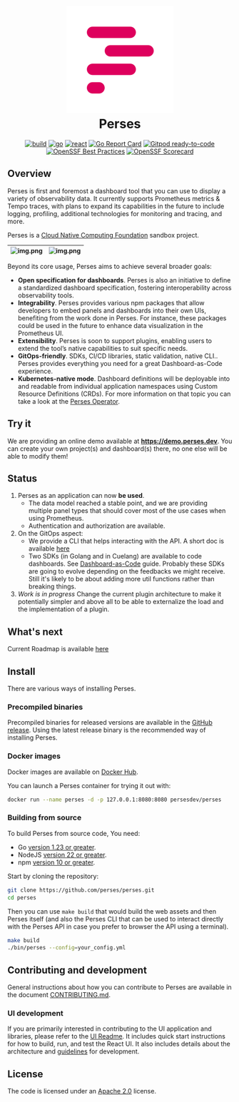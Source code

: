 <div align="center">

<h1 style="border-bottom: none">
    <a href="https://github.com/perses" target="_blank"><img alt="Perses" src="/docs/images/perses_logo_cropped.svg"></a><br>Perses
</h1>

[![build](https://github.com/perses/perses/workflows/ci/badge.svg)](https://github.com/perses/perses/actions?query=workflow%3Aci)
[![go](https://github.com/perses/perses/workflows/go/badge.svg)](https://github.com/perses/perses/actions?query=workflow%3Ago)
[![react](https://github.com/perses/perses/workflows/react/badge.svg)](https://github.com/perses/perses/actions?query=workflow%3AReact)
[![Go Report Card](https://goreportcard.com/badge/github.com/perses/perses)](https://goreportcard.com/report/github.com/perses/perses)
[![Gitpod ready-to-code](https://img.shields.io/badge/Gitpod-ready--to--code-blue?logo=gitpod)](https://gitpod.io/#https://github.com/perses/perses)
[![OpenSSF Best Practices](https://www.bestpractices.dev/projects/9410/badge)](https://www.bestpractices.dev/projects/9410)
[![OpenSSF Scorecard](https://api.securityscorecards.dev/projects/github.com/perses/perses/badge)](https://securityscorecards.dev/viewer/?uri=github.com/perses/perses)

</div>

## Overview

Perses is first and foremost a dashboard tool that you can use to display a variety of observability data. It currently supports Prometheus metrics & Tempo traces, with plans to expand its capabilities in the future to include logging, profiling, additional technologies for monitoring and tracing, and more.

Perses is a [Cloud Native Computing Foundation](https://cncf.io) sandbox project.

| ![img.png](https://github.com/perses/perses/assets/5657041/3bd8ae57-da7b-4447-9478-cefe19d61a71) | ![img.png](https://github.com/perses/perses/assets/5657041/ba46beab-c8fb-4583-bc2f-71c9893f7906) |
|:------------------------------------------------------------------------------------------------:|:------------------------------------------------------------------------------------------------:|

Beyond its core usage, Perses aims to achieve several broader goals:

- **Open specification for dashboards**. Perses is also an initiative to define a standardized dashboard specification, fostering interoperability across observability tools.
- **Integrability**. Perses provides various npm packages that allow developers to embed panels and dashboards into their own UIs, benefiting from the work done in Perses. For instance, these packages could be used in the future to enhance data visualization in the Prometheus UI.
- **Extensibility**. Perses is soon to support plugins, enabling users to extend the tool’s native capabilities to suit specific needs.
- **GitOps-friendly**. SDKs, CI/CD libraries, static validation, native CLI.. Perses provides everything you need for a great Dashboard-as-Code experience.
- **Kubernetes-native mode**. Dashboard definitions will be deployable into and readable from individual application namespaces using Custom Resource Definitions (CRDs). For more information on that topic you can take a look at the [Perses Operator](https://github.com/perses/perses-operator).

## Try it

We are providing an online demo available at **https://demo.perses.dev**.
You can create your own project(s) and dashboard(s) there, no one else will be able to modify them!

## Status

1. Perses as an application can now **be used**.
   * The data model reached a stable point, and we are providing multiple panel types that should cover most of the use cases
     when using Prometheus.
   * Authentication and authorization are available.
2. On the GitOps aspect:
   * We provide a CLI that helps interacting with the API. A short doc is available [here](./docs/cli.md)
   * Two SDKs (in Golang and in Cuelang) are available to code dashboards. See [Dashboard-as-Code](./docs/dac/getting-started.md) guide.
     Probably these SDKs are going to evolve depending on the feedbacks we might receive. Still it's likely to be about adding more
     util functions rather than breaking things.
3. *Work is in progress* Change the current plugin architecture to make it potentially simpler and above all to be able to
   externalize the load and the implementation of a plugin.

## What's next

Current Roadmap is available [here](./ROADMAP.md)

## Install

There are various ways of installing Perses.

### Precompiled binaries

Precompiled binaries for released versions are available in
the [GitHub release](https://github.com/perses/perses/releases). Using the latest release binary is the recommended way
of installing Perses.

### Docker images

Docker images are available on [Docker Hub](https://hub.docker.com/r/persesdev/perses).

You can launch a Perses container for trying it out with:

```bash
docker run --name perses -d -p 127.0.0.1:8080:8080 persesdev/perses
```

### Building from source

To build Perses from source code, You need:

- Go [version 1.23 or greater](https://golang.org/doc/install).
- NodeJS [version 22 or greater](https://nodejs.org/).
- npm [version 10 or greater](https://www.npmjs.com/).

Start by cloning the repository:

```bash
git clone https://github.com/perses/perses.git
cd perses
```

Then you can use `make build` that would build the web assets and then Perses itself (and also the Perses CLI that can
be used to interact directly with the Perses API in case you prefer to browser the API using a terminal).

```bash
make build
./bin/perses --config=your_config.yml
```

## Contributing and development

General instructions about how you can contribute to Perses are available in the
document [CONTRIBUTING.md](CONTRIBUTING.md).

### UI development

If you are primarily interested in contributing to the UI application and libraries, please refer to
the [UI Readme](./ui/README.md). It includes quick start instructions for how to build, run, and test the React UI. It
also includes details about the architecture and [guidelines](./ui/ui-guidelines.md) for development.

## License

The code is licensed under an [Apache 2.0](./LICENSE) license.
